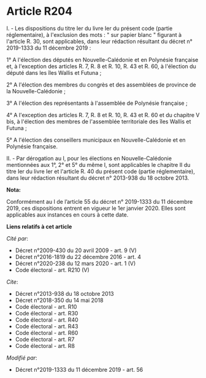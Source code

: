 # Article R204

I. - Les dispositions du titre Ier du livre Ier du présent code (partie réglementaire), à l'exclusion des mots : " sur papier
blanc " figurant à l'article R. 30, sont applicables, dans leur rédaction résultant du décret n° 2019-1333 du 11 décembre
2019 :

1° A l'élection des députés en Nouvelle-Calédonie et en Polynésie française et, à l'exception des articles R. 7, R. 8 et R.
10, R. 43 et R. 60, à l'élection du député dans les îles Wallis et Futuna ;

2° A l'élection des membres du congrès et des assemblées de province de la Nouvelle-Calédonie ;

3° A l'élection des représentants à l'assemblée de Polynésie française ;

4° A l'exception des articles R. 7, R. 8 et R. 10, R. 43 et R. 60 et du chapitre V bis, à l'élection des membres de
l'assemblée territoriale des îles Wallis et Futuna ;

5° A l'élection des conseillers municipaux en Nouvelle-Calédonie et en Polynésie française.

II. - Par dérogation au I, pour les élections en Nouvelle-Calédonie mentionnées aux 1°, 2° et 5° du même I, sont applicables
le chapitre II du titre Ier du livre Ier et l'article R. 40 du présent code (partie réglementaire), dans leur rédaction
résultant du décret n° 2013-938 du 18 octobre 2013.

**Nota:**

Conformément au I de l’article 55 du décret n° 2019-1333 du 11 décembre 2019, ces dispositions entrent en vigueur le 1er
janvier 2020. Elles sont applicables aux instances en cours à cette date.

**Liens relatifs à cet article**

_Cité par_:

  - Décret n°2009-430 du 20 avril 2009 - art. 9 (V)
  - Décret n°2016-1819 du 22 décembre 2016 - art. 4
  - Décret n°2020-238 du 12 mars 2020 - art. 1 (V)
  - Code électoral - art. R210 (V)

_Cite_:

  - Décret n°2013-938 du 18 octobre 2013
  - Décret n°2018-350 du 14 mai 2018
  - Code électoral - art. R10
  - Code électoral - art. R30
  - Code électoral - art. R40
  - Code électoral - art. R43
  - Code électoral - art. R60
  - Code électoral - art. R7
  - Code électoral - art. R8

_Modifié par_:

  - Décret n°2019-1333 du 11 décembre 2019 - art. 56
